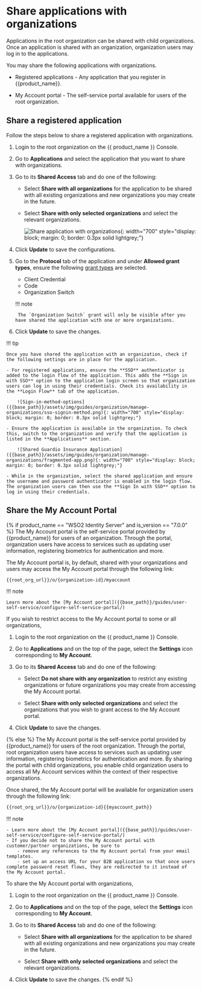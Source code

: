 # Share applications with organizations

Applications in the root organization can be shared with child organizations. Once an application is shared with an organization, organization users may log in to the applications.

You may share the following applications with organizations.

- Registered applications - Any application that you register in {{product_name}}.

- My Account portal - The self-service portal available for users of the root organization.

## Share a registered application

Follow the steps below to share a registered application with organizations.

1. Login to the root organization on the {{ product_name }} Console.

2. Go to **Applications** and select the application that you want to share with organizations.

3. Go to its **Shared Access** tab and do one of the following:

    - Select **Share with all organizations** for the application to be shared with all existing organizations and new organizations you may create in the future.

    -   Select **Share with only selected organizations** and select the relevant organizations.

        ![Share application with organizations]({{base_path}}/assets/img/guides/organization/manage-organizations/share-application.png){: width="700" style="display: block; margin: 0; border: 0.3px solid lightgrey;"}

4. Click **Update** to save the configurations.
5. Go to the **Protocol** tab of the application and under **Allowed grant types**, ensure the following [grant types]({{base_path}}/references/grant-types/) are selected.

    - Client Credential
    - Code
    - Organization Switch

    !!! note

        The `Organization Switch` grant will only be visible after you have shared the application with one or more organizations.

6. Click **Update** to save the changes.

!!! tip

    Once you have shared the application with an organization, check if the following settings are in place for the application.

    - For registered applications, ensure the **SSO** authenticator is added to the login flow of the application. This adds the **Sign in with SSO** option to the application login screen so that organization users can log in using their credentials. Check its availability in the **Login Flow** tab of the application.

        ![Sign-in-method-options]({{base_path}}/assets/img/guides/organization/manage-organizations/sso-signin-method.png){: width="700" style="display: block; margin: 0; border: 0.3px solid lightgrey;"}

    - Ensure the application is available in the organization. To check this, switch to the organization and verify that the application is listed in the **Applications** section.

        ![Shared Guardio Insurance Application]({{base_path}}/assets/img/guides/organization/manage-organizations/fragmented-app.png){: width="700" style="display: block; margin: 0; border: 0.3px solid lightgrey;"}

    - While in the organization, select the shared application and ensure the username and password authenticator is enabled in the login flow. The organization users can then use the **Sign In with SSO** option to log in using their credentials.

## Share the My Account Portal

{% if product_name == "WSO2 Identity Server" and is_version == "7.0.0" %}
The My Account portal is the self-service portal provided by {{product_name}} for users of an organization. Through the portal, organization users have access to services such as updating user information, registering biometrics for authentication and more.

The My Account portal is, by default, shared with your organizations and users may access the My Account portal through the following link:

``` bash
{{root_org_url}}/o/{organization-id}/myaccount
```

!!! note

    Learn more about the [My Account portal]({{base_path}}/guides/user-self-service/configure-self-service-portal/)

If you wish to restrict access to the My Account portal to some or all organizations,

1. Login to the root organization on the {{ product_name }} Console.

2. Go to **Applications** and on the top of the page, select the **Settings** icon corresponding to **My Account**.

3. Go to its **Shared Access** tab and do one of the following:

    - Select **Do not share with any organization** to restrict any existing organizations or future organizations you may create from accessing the My Account portal.

    - Select **Share with only selected organizations** and select the organizations that you wish to grant access to the My Account portal.

4. Click **Update** to save the changes.

{% else %}
The My Account portal is the self-service portal provided by {{product_name}} for users of the root organization. Through the portal, root organization users have access to services such as updating user information, registering biometrics for authentication and more. By sharing the portal with child organizations, you enable child organization users to access all My Account services within the context of their respective organizations.

Once shared, the My Account portal will be available for organization users through the following link:

``` bash
{{root_org_url}}/o/{organization-id}{{myaccount_path}}
```

!!! note

    - Learn more about the [My Account portal]({{base_path}}/guides/user-self-service/configure-self-service-portal/)
    - If you decide not to share the My Account portal with customer/partner organizations, be sure to
        - remove any references to the My Account portal from your email templates.
        - set up an access URL for your B2B application so that once users complete password reset flows, they are redirected to it instead of the My Account portal.

To share the My Account portal with organizations,

1. Login to the root organization on the {{ product_name }} Console.

2. Go to **Applications** and on the top of the page, select the **Settings** icon corresponding to **My Account**.

3. Go to its **Shared Access** tab and do one of the following:

    - Select **Share with all organizations** for the application to be shared with all existing organizations and new organizations you may create in the future.

    -   Select **Share with only selected organizations** and select the relevant organizations.

4. Click **Update** to save the changes.
{% endif %}
